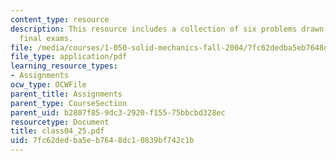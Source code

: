 ```yaml
---
content_type: resource
description: This resource includes a collection of six problems drawn from past years?
  final exams.
file: /media/courses/1-050-solid-mechanics-fall-2004/7fc62dedba5eb7648dc10839bf742c1b_class04_25.pdf
file_type: application/pdf
learning_resource_types:
- Assignments
ocw_type: OCWFile
parent_title: Assignments
parent_type: CourseSection
parent_uid: b2807f85-9dc3-2920-f155-75bbcbd328ec
resourcetype: Document
title: class04_25.pdf
uid: 7fc62ded-ba5e-b764-8dc1-0839bf742c1b
---
```

